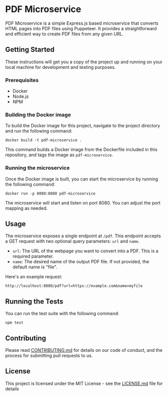 # PDF Microservice

PDF Microservice is a simple Express.js based microservice that converts HTML pages into PDF files using Puppeteer. It provides a straightforward and efficient way to create PDF files from any given URL.

## Getting Started

These instructions will get you a copy of the project up and running on your local machine for development and testing purposes.

### Prerequisites

- Docker
- Node.js
- NPM

### Building the Docker image

To build the Docker image for this project, navigate to the project directory and run the following command:

```
docker build -t pdf-microservice .
```

This command builds a Docker image from the Dockerfile included in this repository, and tags the image as `pdf-microservice`.

### Running the microservice

Once the Docker image is built, you can start the microservice by running the following command:

```
docker run -p 8080:8080 pdf-microservice
```

The microservice will start and listen on port 8080. You can adjust the port mapping as needed.

## Usage

The microservice exposes a single endpoint at `/pdf`. This endpoint accepts a GET request with two optional query parameters: `url` and `name`.

- `url`: The URL of the webpage you want to convert into a PDF. This is a required parameter.
- `name`: The desired name of the output PDF file. If not provided, the default name is "file".

Here's an example request:

```
http://localhost:8080/pdf?url=https://example.com&name=myfile
```

## Running the Tests

You can run the test suite with the following command:

```
npm test
```

## Contributing

Please read [CONTRIBUTING.md](CONTRIBUTING.md) for details on our code of conduct, and the process for submitting pull requests to us.

## License

This project is licensed under the MIT License - see the [LICENSE.md](LICENSE.md) file for details